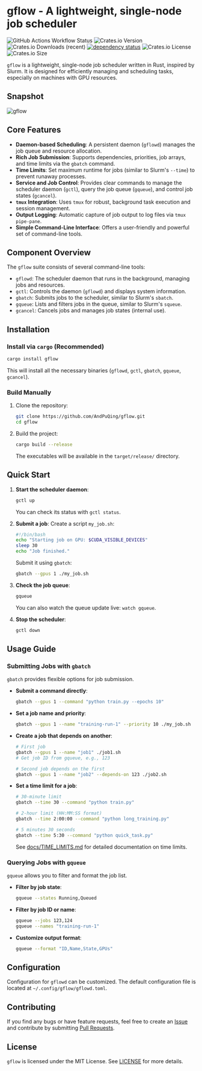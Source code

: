# gflow - A lightweight, single-node job scheduler

![GitHub Actions Workflow Status](https://img.shields.io/github/actions/workflow/status/AndPuQing/gflow/ci.yml?style=flat-square&logo=github)
![Crates.io Version](https://img.shields.io/crates/v/gflow?style=flat-square&logo=rust)
![Crates.io Downloads (recent)](https://img.shields.io/crates/dr/gflow?style=flat-square)
[![dependency status](https://deps.rs/repo/github/AndPuQing/gflow/status.svg?style=flat-square)](https://deps.rs/repo/github/AndPuQing/gflow)
![Crates.io License](https://img.shields.io/crates/l/gflow?style=flat-square) ![Crates.io Size](https://img.shields.io/crates/size/gflow?style=flat-square)

`gflow` is a lightweight, single-node job scheduler written in Rust, inspired by Slurm. It is designed for efficiently managing and scheduling tasks, especially on machines with GPU resources.

## Snapshot

![gflow](./assets/Sniapaste.png)

## Core Features

- **Daemon-based Scheduling**: A persistent daemon (`gflowd`) manages the job queue and resource allocation.
- **Rich Job Submission**: Supports dependencies, priorities, job arrays, and time limits via the `gbatch` command.
- **Time Limits**: Set maximum runtime for jobs (similar to Slurm's `--time`) to prevent runaway processes.
- **Service and Job Control**: Provides clear commands to manage the scheduler daemon (`gctl`), query the job queue (`gqueue`), and control job states (`gcancel`).
- **`tmux` Integration**: Uses `tmux` for robust, background task execution and session management.
- **Output Logging**: Automatic capture of job output to log files via `tmux pipe-pane`.
- **Simple Command-Line Interface**: Offers a user-friendly and powerful set of command-line tools.

## Component Overview

The `gflow` suite consists of several command-line tools:

- `gflowd`: The scheduler daemon that runs in the background, managing jobs and resources.
- `gctl`: Controls the daemon (`gflowd`) and displays system information.
- `gbatch`: Submits jobs to the scheduler, similar to Slurm's `sbatch`.
- `gqueue`: Lists and filters jobs in the queue, similar to Slurm's `squeue`.
- `gcancel`: Cancels jobs and manages job states (internal use).

## Installation

### Install via `cargo` (Recommended)

```bash
cargo install gflow
```
This will install all the necessary binaries (`gflowd`, `gctl`, `gbatch`, `gqueue`, `gcancel`).

### Build Manually

1.  Clone the repository:
    ```bash
    git clone https://github.com/AndPuQing/gflow.git
    cd gflow
    ```

2.  Build the project:
    ```bash
    cargo build --release
    ```
    The executables will be available in the `target/release/` directory.

## Quick Start

1.  **Start the scheduler daemon**:
    ```bash
    gctl up
    ```
    You can check its status with `gctl status`.

2.  **Submit a job**:
    Create a script `my_job.sh`:
    ```sh
    #!/bin/bash
    echo "Starting job on GPU: $CUDA_VISIBLE_DEVICES"
    sleep 30
    echo "Job finished."
    ```
    Submit it using `gbatch`:
    ```bash
    gbatch --gpus 1 ./my_job.sh
    ```

3.  **Check the job queue**:
    ```bash
    gqueue
    ```
    You can also watch the queue update live: `watch gqueue`.

4.  **Stop the scheduler**:
    ```bash
    gctl down
    ```

## Usage Guide

### Submitting Jobs with `gbatch`

`gbatch` provides flexible options for job submission.

- **Submit a command directly**:
  ```bash
  gbatch --gpus 1 --command "python train.py --epochs 10"
  ```

- **Set a job name and priority**:
  ```bash
  gbatch --gpus 1 --name "training-run-1" --priority 10 ./my_job.sh
  ```

- **Create a job that depends on another**:
  ```bash
  # First job
  gbatch --gpus 1 --name "job1" ./job1.sh
  # Get job ID from gqueue, e.g., 123

  # Second job depends on the first
  gbatch --gpus 1 --name "job2" --depends-on 123 ./job2.sh
  ```

- **Set a time limit for a job**:
  ```bash
  # 30-minute limit
  gbatch --time 30 --command "python train.py"

  # 2-hour limit (HH:MM:SS format)
  gbatch --time 2:00:00 --command "python long_training.py"

  # 5 minutes 30 seconds
  gbatch --time 5:30 --command "python quick_task.py"
  ```

  See [docs/TIME_LIMITS.md](docs/TIME_LIMITS.md) for detailed documentation on time limits.

### Querying Jobs with `gqueue`

`gqueue` allows you to filter and format the job list.

- **Filter by job state**:
  ```bash
  gqueue --states Running,Queued
  ```

- **Filter by job ID or name**:
  ```bash
  gqueue --jobs 123,124
  gqueue --names "training-run-1"
  ```

- **Customize output format**:
  ```bash
  gqueue --format "ID,Name,State,GPUs"
  ```

## Configuration

Configuration for `gflowd` can be customized. The default configuration file is located at `~/.config/gflow/gflowd.toml`.

## Contributing

If you find any bugs or have feature requests, feel free to create an [Issue](https://github.com/AndPuQing/gflow/issues) and contribute by submitting [Pull Requests](https://github.com/AndPuQing/gflow/pulls).

## License

`gflow` is licensed under the MIT License. See [LICENSE](./LICENSE) for more details.
